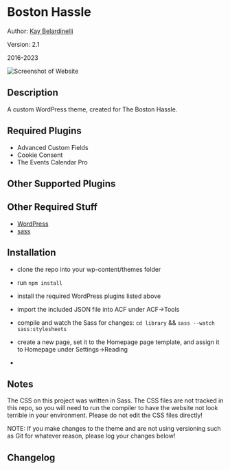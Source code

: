 # Boston Hassle

Author: [Kay Belardinelli](http://kangabell.co)

Version: 2.1

2016-2023

![Screenshot of Website](screenshot.png)


## Description
A custom WordPress theme, created for The Boston Hassle.

## Required Plugins

- Advanced Custom Fields
- Cookie Consent
- The Events Calendar Pro

## Other Supported Plugins


## Other Required Stuff

- [WordPress](https://wordpress.org/)
- [sass](https://sass-lang.com/install)

## Installation
- clone the repo into your wp-content/themes folder
- run `npm install`
- install the required WordPress plugins listed above
- import the included JSON file into ACF under ACF->Tools
- compile and watch the Sass for changes: `cd library` && `sass --watch sass:stylesheets`
- create a new page, set it to the Homepage page template, and assign it to Homepage under Settings->Reading

- 

## Notes

The CSS on this project was written in Sass. The CSS files are not tracked in this repo, so you will need to run the compiler to have the website not look terrible in your environment. Please do not edit the CSS files directly!

NOTE: If you make changes to the theme and are not using versioning such as Git for whatever reason, please log your changes below!


## Changelog

